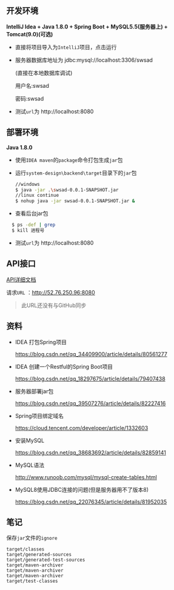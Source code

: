 ## 开发环境

**IntelliJ Idea + Java 1.8.0 + Spring Boot + MySQL5.5(服务器上) + Tomcat(9.0)(可选)** 



- 直接将项目导入为`IntelliJ`项目，点击运行

- 服务器数据库地址为 jdbc:mysql://localhost:3306/swsad
  
  (直接在本地数据库调试)
  
  用户名:swsad

  密码:swsad

- 测试`url`为 http://localhost:8080

## 部署环境

**Java 1.8.0**



- 使用`IDEA maven`的`package`命令打包生成`jar`包

- 运行`system-design\backend\target`目录下的`jar`包

  ```bash
  //windows
  $ java -jar .\swsad-0.0.1-SNAPSHOT.jar 
  //linux continue
  $ nohup java -jar swsad-0.0.1-SNAPSHOT.jar &

  ```
- 查看后台jar包
```bash
  $ ps -def | grep
  $ kill 进程号
```

- 测试`url`为 http://localhost:8080

## API接口

[API详细文档](./API.md)

请求`URL` ：http://52.76.250.96:8080

> 此URL还没有与GitHub同步

## 资料

- IDEA 打包Spring项目

  <https://blog.csdn.net/qq_34409900/article/details/80561277>

- IDEA 创建一个Restful的Spring Boot项目

  <https://blog.csdn.net/qq_18297675/article/details/79407438>

- 服务器部署jar包

  <https://blog.csdn.net/qq_39507276/article/details/82227416>

- Spring项目绑定域名

  <https://cloud.tencent.com/developer/article/1332603>

- 安装MySQL

  <https://blog.csdn.net/qq_38683692/article/details/82859141>

- MySQL语法

  <http://www.runoob.com/mysql/mysql-create-tables.html>

- MySQL8使用JDBC连接的问题(但是服务器用不了版本8)

  <https://blog.csdn.net/qq_22076345/article/details/81952035>

## 笔记

保存`jar`文件的`ignore`

```
target/classes
target/generated-sources
target/generated-test-sources
target/maven-archiver
target/maven-archiver
target/maven-archiver
target/test-classes
```

